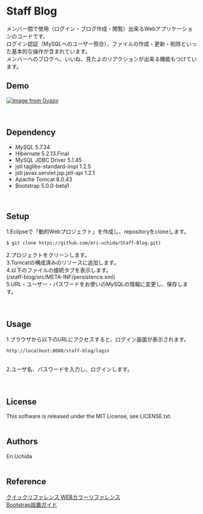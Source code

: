 # Staff Blog<br/>
メンバー間で使用（ログイン・ブログ作成・閲覧）出来るWebアプリケーションのコードです。<br/>
ログイン認証（MySQLへのユーザー照合）、ファイルの作成・更新・削除といった基本的な操作が含まれています。<br/>
メンバーへのブログへ、いいね、見たよのリアクションが出来る機能もつけています。<br/>

## Demo<br/>
[![Image from Gyazo](https://i.gyazo.com/09a31bbd5ad9195d1ecddd78f8a6bff8.gif)](https://gyazo.com/09a31bbd5ad9195d1ecddd78f8a6bff8)
<br/>
<br/>
<br/>

## Dependency<br/>
- MySQL 5.7.34<br/>
- Hibernate 5.2.13.Final<br/>
- MySQL JDBC Driver 5.1.45<br/>
- jstl taglibs-standard-impl 1.2.5<br/>
- jstl javax.servlet.jsp.jstl-api 1.2.1<br/>
- Apache Tomcat 8.0.43<br/>
- Bootstrap 5.0.0-beta1<br/>
<br/>

## Setup<br/>
1.Eclipseで「動的Webプロジェクト」を作成し、repositoryをcloneします。<br/>
```
$ git clone https://github.com/eri-uchida/Staff-Blog.git)
```
2.プロジェクトをクリーンします。<br/>
3.Tomcatの構成済みのリソースに追加します。<br/>
4.以下のファイルの接続タブを表示します。<br/>
(/staff-blog/src/META-INF/persistence.xml)<br/>
5.URL・ユーザー・パスワードをお使いのMySQLの情報に変更し、保存します。<br/>
<br/>
<br/>

## Usage<br/>
1.ブラウザから以下のURLにアクセスすると、ログイン画面が表示されます。<br/>
```
http://localhost:8080/staff-blog/login
```
<br/>
2.ユーザ名、パスワードを入力し、ログインします。<br/>
<br/>
<br/>

## License<br/>
This software is released under the MIT License, see LICENSE.txt.<br/>
<br/>

## Authors<br/>
Eri.Uchida<br/>
<br/>

## Reference<br/>
[クイックリファレンス WEBカラーリファレンス](http://www.htmq.com/color/colorname.shtml)
<br/>
[Bootstrap設置ガイド](https://bootstrap-guide.com/outline)
<br/><br/>
